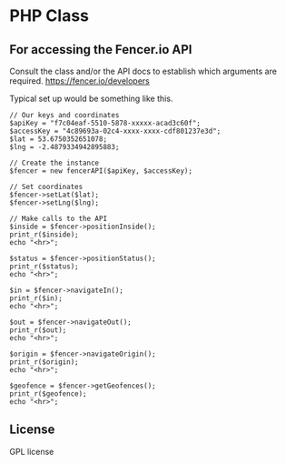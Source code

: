 

# PHP Class
## For accessing the Fencer.io API

Consult the class and/or the API docs to establish which arguments are required. https://fencer.io/developers

Typical set up would be something like this. 

```
// Our keys and coordinates
$apiKey = "f7c04eaf-5510-5878-xxxxx-acad3c60f";
$accessKey = "4c89693a-02c4-xxxx-xxxx-cdf801237e3d";
$lat = 53.6750352651078;
$lng = -2.4879334942895883;

// Create the instance
$fencer = new fencerAPI($apiKey, $accessKey);

// Set coordinates
$fencer->setLat($lat);
$fencer->setLng($lng);

// Make calls to the API
$inside = $fencer->positionInside();
print_r($inside);
echo "<hr>";

$status = $fencer->positionStatus();
print_r($status);
echo "<hr>";

$in = $fencer->navigateIn();
print_r($in);
echo "<hr>";

$out = $fencer->navigateOut();
print_r($out);
echo "<hr>";

$origin = $fencer->navigateOrigin();
print_r($origin);
echo "<hr>";

$geofence = $fencer->getGeofences();
print_r($geofence);
echo "<hr>";
```

## License

GPL license